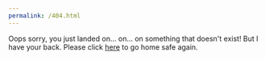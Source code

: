 ```yaml
---
permalink: /404.html
---
```


Oops sorry, you just landed on... on... on something that doesn't exist! But I have your back. Please click [here](/blog) to go home safe again.